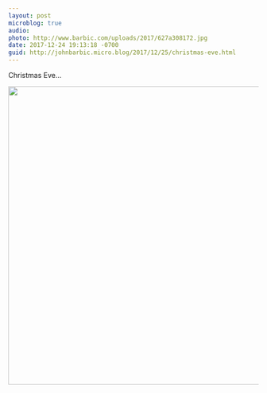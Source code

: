 ```yaml
---
layout: post
microblog: true
audio: 
photo: http://www.barbic.com/uploads/2017/627a308172.jpg
date: 2017-12-24 19:13:18 -0700
guid: http://johnbarbic.micro.blog/2017/12/25/christmas-eve.html
---
```

Christmas Eve...


<img src="http://www.barbic.com/uploads/2017/627a308172.jpg" width="600" height="600" />
